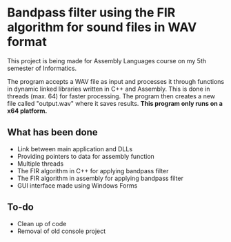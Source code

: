 # Bandpass filter using the FIR algorithm for sound files in WAV format
This project is being made for Assembly Languages course on my 5th semester of Informatics.

The program accepts a WAV file as input and processes it through functions in dynamic linked libraries written in C++ and Assembly. This is done in threads (max. 64) for faster processing. The program then creates a new file called "output.wav" where it saves results. **This program only runs on a x64 platform.**

## What has been done
- Link between main application and DLLs
- Providing pointers to data for assembly function
- Multiple threads
- The FIR algorithm in C++ for applying bandpass filter
- The FIR algorithm in assembly for applying bandpass filter
- GUI interface made using Windows Forms

## To-do
- Clean up of code
- Removal of old console project
